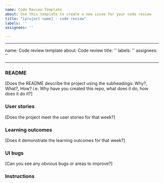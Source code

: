 ```yaml
---
name: Code Review Template
about: Use this template to create a new issue for your code review
title: "[project name] - code review"
labels: ''
assignees: ''

---
```


---
name: Code review template
about: Code review
title: ''
labels: ''
assignees: ''

---

### README

[Does the README describe the project using the subheadings: Why?, What?, How? i.e. Why have you created this repo, what does it do, how does it do it?]

### User stories

[Does the project meet the user stories for that week?]

### Learning outcomes

[Does it demonstrate the learning outcomes for that week?]

### UI bugs

[Can you see any obvious bugs or areas to improve?]

### Instructions
